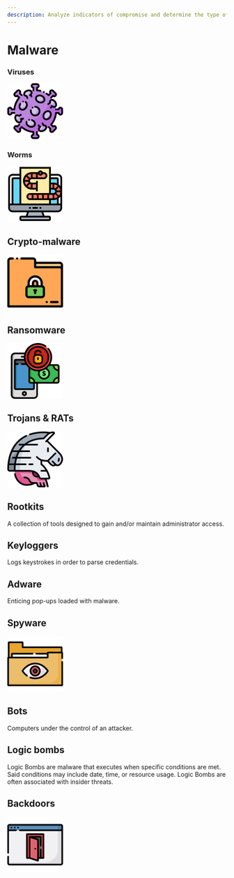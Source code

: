 ```yaml
---
description: Analyze indicators of compromise and determine the type of malware.
---
```


# Malware

### Viruses

![Viruses require human-interaction to propagate.](../../.gitbook/assets/005-coronavirus.png)

### Worms

![Worms do not require human-interaction to propagate. ](../../.gitbook/assets/004-worm.png)

## Crypto-malware

![](../../.gitbook/assets/013-folder.png)

## Ransomware 

![Ransomware is malware that encrypts the victim&apos;s data until a ransom is paid.](../../.gitbook/assets/008-ransomware.png)

## Trojans & RATs

![ Trojans are malicious software hidden inside benign software. Remote Access Trojans provide remote access once executed.](../../.gitbook/assets/007-trojan%20%282%29%20%281%29%20%281%29.png)

## Rootkits

A collection of tools designed to gain and/or maintain administrator access.

## Keyloggers

Logs keystrokes in order to parse credentials.

## Adware

Enticing pop-ups loaded with malware.

## Spyware

![Spyware collects information about user activity \(logon times, files accessed, etc.\).](../../.gitbook/assets/001-spyware.png)

## Bots

Computers under the control of an attacker.

## Logic bombs

Logic Bombs are malware that executes when specific conditions are met. Said conditions may include date, time, or resource usage. Logic Bombs are often associated with insider threats.

## Backdoors

![Backdoors are entry points created by an attacker to maintain access.](../../.gitbook/assets/010-backdoor.png)


